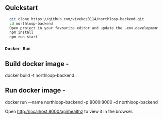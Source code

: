 ## Quickstart

```sh
  git clone https://github.com/vivekcs0114/northloop-backend.git
  cd northloop-backend
  Open project in your favourite editor and update the .env.development file with your API key and host 
  npm install
  npm run start
```
### `Docker Run`

## Build docker image -

docker build -t northloop-backend .

## Run docker image -

docker run --name northloop-backend -p 8000:8000 -d northloop-backend

Open [http://localhost:8000/api/healthz](http://localhost:8000/api/healthz) to view it in the browser.

